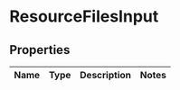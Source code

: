 # ResourceFilesInput

## Properties
Name | Type | Description | Notes
------------ | ------------- | ------------- | -------------
